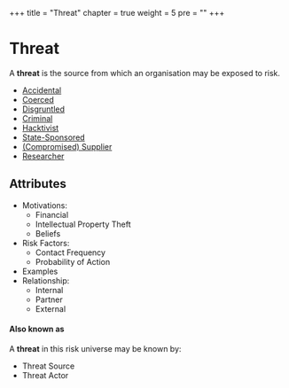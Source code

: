 +++
title = "Threat"
chapter = true
weight = 5
pre = ""
+++

# Threat

A **threat** is the source from which an organisation may be exposed to risk.

- [Accidental](accidental/)
- [Coerced](coerced/)
- [Disgruntled](disgruntled/)
- [Criminal](criminal/)
- [Hacktivist](hacktivist/)
- [State-Sponsored](state-sponsored/)
- [(Compromised) Supplier](supplier/)
- [Researcher](researcher/)


## Attributes

- Motivations:
  - Financial
  - Intellectual Property Theft
  - Beliefs
- Risk Factors:
  - Contact Frequency
  - Probability of Action
- Examples
- Relationship:
  - Internal
  - Partner
  - External

#### Also known as

A **threat** in this risk universe may be known by:

- Threat Source
- Threat Actor
